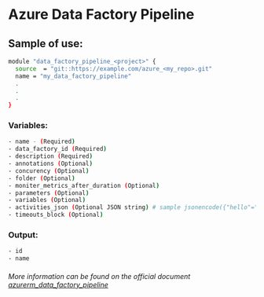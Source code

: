 # Azure Data Factory Pipeline

## Sample of use:

```bash
module "data_factory_pipeline_<project>" {
  source  = "git::https://example.com/azure_<my_repo>.git"
  name = "my_data_factory_pipeline"
  .
  .
  .
}
```

### Variables:

```bash
- name - (Required)
- data_factory_id (Required)
- description (Required)
- annotations (Optional)
- concurency (Optional)
- folder (Optional)
- moniter_metrics_after_duration (Optional)
- parameters (Optional)
- variables (Optional)
- activities_json (Optional JSON string) # sample jsonencode({"hello"="world"})
- timeouts_block (Optional) 
```

### Output:

```bash
- id
- name
```

###### More information can be found on the official document [azurerm_data_factory_pipeline](https://registry.terraform.io/providers/hashicorp/azurerm/latest/docs/resources/data_factory_pipeline)